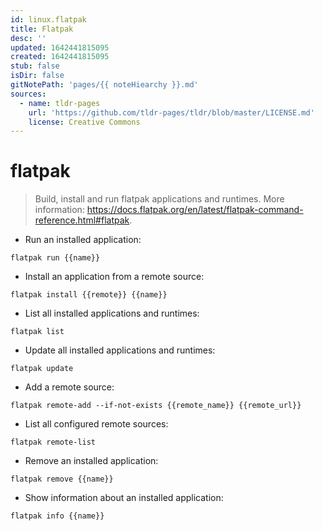 ```yaml
---
id: linux.flatpak
title: Flatpak
desc: ''
updated: 1642441815095
created: 1642441815095
stub: false
isDir: false
gitNotePath: 'pages/{{ noteHiearchy }}.md'
sources:
  - name: tldr-pages
    url: 'https://github.com/tldr-pages/tldr/blob/master/LICENSE.md'
    license: Creative Commons
---
```

# flatpak

> Build, install and run flatpak applications and runtimes.
> More information: <https://docs.flatpak.org/en/latest/flatpak-command-reference.html#flatpak>.

- Run an installed application:

`flatpak run {{name}}`

- Install an application from a remote source:

`flatpak install {{remote}} {{name}}`

- List all installed applications and runtimes:

`flatpak list`

- Update all installed applications and runtimes:

`flatpak update`

- Add a remote source:

`flatpak remote-add --if-not-exists {{remote_name}} {{remote_url}}`

- List all configured remote sources:

`flatpak remote-list`

- Remove an installed application:

`flatpak remove {{name}}`

- Show information about an installed application:

`flatpak info {{name}}`

